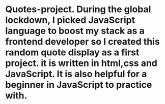 # Quotes-project. During the global lockdown, I picked JavaScript language to boost my stack as a frontend developer so I created this random quote display as a first project. it is written in html,css and JavaScript. It is also helpful for a beginner in JavaScript to practice with.
